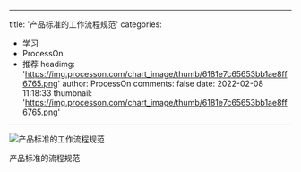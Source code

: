 
---
title: '产品标准的工作流程规范'
categories: 
 - 学习
 - ProcessOn
 - 推荐
headimg: 'https://img.processon.com/chart_image/thumb/6181e7c65653bb1ae8ff6765.png'
author: ProcessOn
comments: false
date: 2022-02-08 11:18:33
thumbnail: 'https://img.processon.com/chart_image/thumb/6181e7c65653bb1ae8ff6765.png'
---

<div>   
<img class="thumb" alt="产品标准的工作流程规范" src="https://img.processon.com/chart_image/thumb/6181e7c65653bb1ae8ff6765.png" referrerpolicy="no-referrer">
<p>产品标准的流程规范</p>  
</div>
            